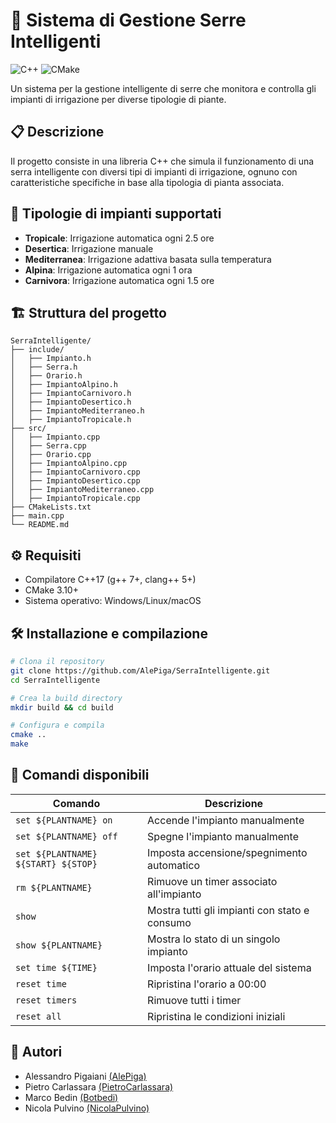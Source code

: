 # 🌿 Sistema di Gestione Serre Intelligenti

![C++](https://img.shields.io/badge/C++-17-blue.svg)
![CMake](https://img.shields.io/badge/CMake-3.10+-green.svg)

Un sistema per la gestione intelligente di serre che monitora e controlla gli impianti di irrigazione per diverse tipologie di piante.

## 📋 Descrizione

Il progetto consiste in una libreria C++ che simula il funzionamento di una serra intelligente con diversi tipi di impianti di irrigazione, ognuno con caratteristiche specifiche in base alla tipologia di pianta associata.

## 🌱 Tipologie di impianti supportati

- **Tropicale**: Irrigazione automatica ogni 2.5 ore
- **Desertica**: Irrigazione manuale
- **Mediterranea**: Irrigazione adattiva basata sulla temperatura
- **Alpina**: Irrigazione automatica ogni 1 ora
- **Carnivora**: Irrigazione automatica ogni 1.5 ore

## 🏗️ Struttura del progetto

```
SerraIntelligente/
├── include/
│   ├── Impianto.h
│   ├── Serra.h
│   ├── Orario.h
│   ├── ImpiantoAlpino.h
│   ├── ImpiantoCarnivoro.h
│   ├── ImpiantoDesertico.h
│   ├── ImpiantoMediterraneo.h
│   ├── ImpiantoTropicale.h
├── src/
│   ├── Impianto.cpp
│   ├── Serra.cpp
│   ├── Orario.cpp
│   ├── ImpiantoAlpino.cpp
│   ├── ImpiantoCarnivoro.cpp
│   ├── ImpiantoDesertico.cpp
│   ├── ImpiantoMediterraneo.cpp
│   ├── ImpiantoTropicale.cpp
├── CMakeLists.txt
├── main.cpp
└── README.md
```

## ⚙️ Requisiti

- Compilatore C++17 (g++ 7+, clang++ 5+)
- CMake 3.10+
- Sistema operativo: Windows/Linux/macOS

## 🛠️ Installazione e compilazione

```bash
# Clona il repository
git clone https://github.com/AlePiga/SerraIntelligente.git
cd SerraIntelligente

# Crea la build directory
mkdir build && cd build

# Configura e compila
cmake ..
make
```

## 📑 Comandi disponibili

| Comando                     | Descrizione                                      |
|-----------------------------|-------------------------------------------------|
| `set ${PLANTNAME} on`       | Accende l'impianto manualmente                  |
| `set ${PLANTNAME} off`      | Spegne l'impianto manualmente                   |
| `set ${PLANTNAME} ${START} ${STOP}` | Imposta accensione/spegnimento automatico      |
| `rm ${PLANTNAME}`           | Rimuove un timer associato all'impianto         |
| `show`                      | Mostra tutti gli impianti con stato e consumo   |
| `show ${PLANTNAME}`         | Mostra lo stato di un singolo impianto          |
| `set time ${TIME}`          | Imposta l'orario attuale del sistema            |
| `reset time`                | Ripristina l'orario a 00:00                     |
| `reset timers`              | Rimuove tutti i timer                           |
| `reset all`                 | Ripristina le condizioni iniziali               |

## 👥 Autori

- Alessandro Pigaiani [(AlePiga)](https://github.com/AlePiga)
- Pietro Carlassara [(PietroCarlassara)](https://github.com/PietroCarlassara)
- Marco Bedin [(Botbedi)](https://github.com/Botbedi)
- Nicola Pulvino [(NicolaPulvino)](https://github.com/NicolaPulvino)
